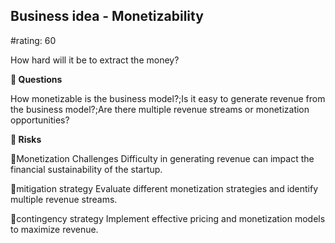 

## Business idea - Monetizability

#rating: 60


How hard will it be to extract the money?

**💭 Questions**

How monetizable is the business model?;Is it easy to generate revenue from the business model?;Are there multiple revenue streams or monetization opportunities?

**🚨 Risks**

🚨Monetization Challenges
Difficulty in generating revenue can impact the financial sustainability of the startup.

🚨mitigation strategy
Evaluate different monetization strategies and identify multiple revenue streams.

🚨contingency strategy
Implement effective pricing and monetization models to maximize revenue.




